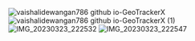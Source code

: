 ![vaishalidewangan786 github io-GeoTrackerX](https://user-images.githubusercontent.com/95758463/227303012-cdbb223c-0f10-4a4c-b632-875cd0e8c314.jpeg)
![vaishalidewangan786 github io-GeoTrackerX (1)](https://user-images.githubusercontent.com/95758463/227303072-e2ac7929-c9bd-4657-a76f-c005248b1d0f.jpeg)
![IMG_20230323_222532](https://user-images.githubusercontent.com/95758463/227303100-295674d9-08fb-447f-b54d-2fa533566a13.jpg)
![IMG_20230323_222547](https://user-images.githubusercontent.com/95758463/227303116-3e94d2c3-7401-4368-8330-24a4b2502fe4.jpg)
